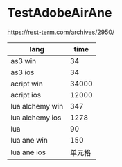 # TestAdobeAirAne
https://rest-term.com/archives/2950/

|  lang   | time  |
|  ----  | ----  |
| as3 win | 34 |
| as3 ios | 34 |
| acript win  | 34000 |
| acript ios  | 12000 |
| lua alchemy win  | 347 |
| lua alchemy ios  | 1278 |
| lua  | 90 |
| lua ane win  | 150 |
| lua ane ios  | 单元格 |